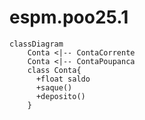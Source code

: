 # espm.poo25.1

```mermaid
classDiagram
    Conta <|-- ContaCorrente
    Conta <|-- ContaPoupanca
    class Conta{
      +float saldo
      +saque()
      +deposito()
    }
```
